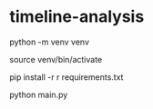 # timeline-analysis

python -m venv venv

source venv/bin/activate

pip install -r r requirements.txt

python main.py
